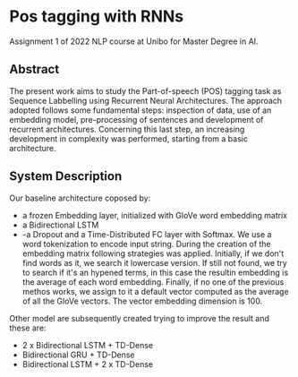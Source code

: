# Pos tagging with RNNs
Assignment 1 of 2022 NLP course at Unibo for Master Degree in AI. 

## Abstract 
The present work aims to study the Part-of-speech (POS) tagging task as Sequence Labbelling using Recurrent Neural Architectures. The approach adopted follows some fundamental steps: inspection of data, use of an embedding model, pre-processing of sentences and development of recurrent architectures. Concerning this last step, an increasing development in complexity was performed, starting from a basic architecture.

## System Description
Our baseline architecture coposed by:
- a frozen Embedding layer, initialized with GloVe word embedding matrix
- a Bidirectional LSTM
- -a Dropout and a Time-Distributed FC layer with Softmax.
We use a word tokenization to encode input string. During the creation of the embedding matrix following strategies was applied. Initially, if we don't find words as it, we search it lowercase version. If still not found, we try to search if it's an hypened terms, in this case the resultin embedding is the average of each word embedding. Finally, if no one of the previous methos works, we assign to it a default vector computed as the average of all the GloVe vectors. The vector embedding dimension is 100. 

Other model are subsequently created trying to improve the result and these are:
- 2 x Bidirectional LSTM + TD-Dense
- Bidirectional GRU + TD-Dense
- Bidirectional LSTM + 2 x TD-Dense

